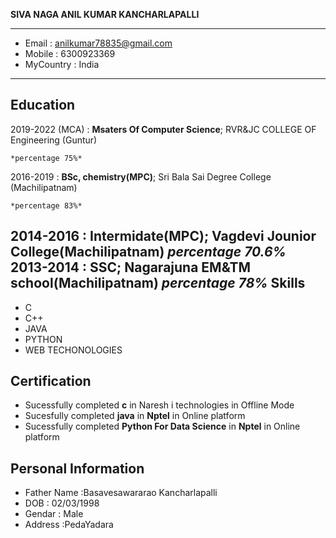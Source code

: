 
**SIVA NAGA ANIL KUMAR KANCHARLAPALLI**


-------------------     ----------------------------
- Email   :                      anilkumar78835@gmail.com
- Mobile  :                     6300923369
- MyCountry :                    India
-------------------     ----------------------------

Education
---------

2019-2022 (MCA)
:   **Msaters Of Computer Science**; RVR&JC COLLEGE OF Engineering (Guntur)

    *percentage 75%*

2016-2019
:   **BSc, chemistry(MPC)**; Sri Bala Sai Degree College (Machilipatnam)

    *percentage 83%*
2014-2016
:   **Intermidate(MPC)**; Vagdevi Jounior College(Machilipatnam)
     *percentage 70.6%*
2013-2014
:     **SSC**; Nagarajuna EM&TM school(Machilipatnam)
      *percentage 78%*
Skills
------
- C
- C++
- JAVA
- PYTHON
- WEB TECHONOLOGIES

Certification
--------------
- Sucessfully completed **c** in Naresh i technologies in Offline Mode
- Sucesfully completed **java** in **Nptel** in Online platform
- Sucessfully completed **Python For Data Science** in **Nptel** in Online platform

Personal Information
---------------------
- Father Name :Basavesawararao Kancharlapalli
- DOB         : 02/03/1998
- Gendar      : Male
- Address     :PedaYadara
